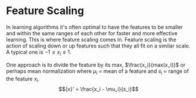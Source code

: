 # Feature Scaling
In learning algorithms it's often optimal to have the features to be smaller and within the same ranges of each other for faster and more effective learning. This is where feature scaling comes in. Feature scaling is the action of scaling down or up features such that they all fit on a similar scale. A typical one is $-1 \leq x_i \leq 1$.

One approach is to divide the feature by its max, $\frac{x_i}{max(x_i)}$
or perhaps mean normalization where $\mu_i$ = mean of a feature and $s_i$ = range of the feature $x_i$. $${x}' = \frac{x_i - \mu_i}{s_i}$$


